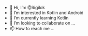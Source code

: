- 👋 Hi, I’m @Sigilok
- 👀 I’m interested in Kotlin and Android
- 🌱 I’m currently learning Kotlin
- 💞️ I’m looking to collaborate on ...
- 📫 How to reach me ...

<!---
Sigilok/Sigilok is a ✨ special ✨ repository because its `README.md` (this file) appears on your GitHub profile.
You can click the Preview link to take a look at your changes.
--->
